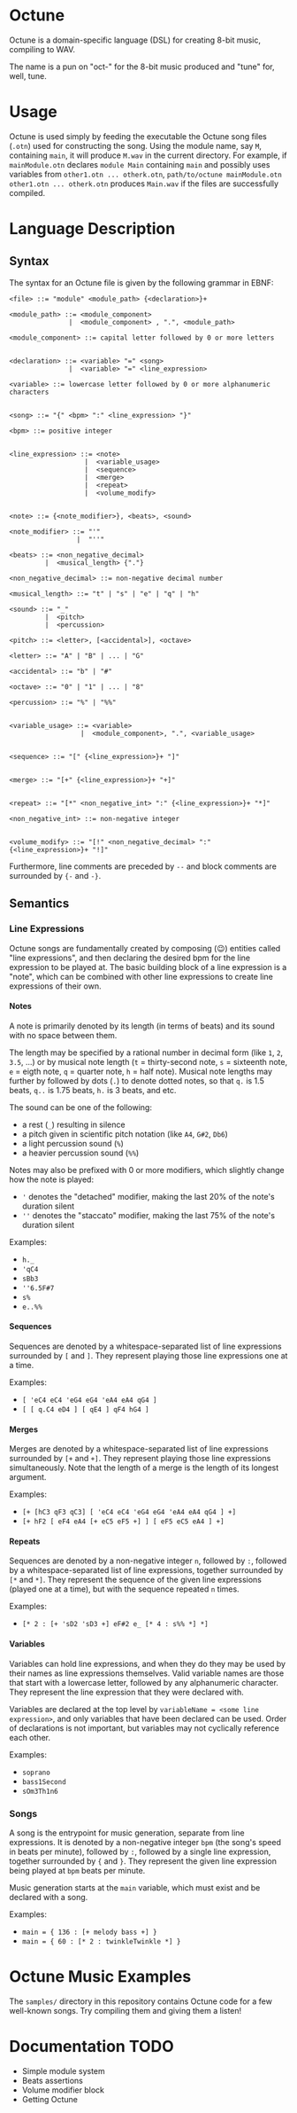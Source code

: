 # Octune
Octune is a domain-specific language (DSL) for creating 8-bit music,
compiling to WAV.

The name is a pun on "oct-" for the 8-bit music produced and
"tune" for, well, tune.

# Usage
Octune is used simply by feeding the executable the Octune song files (`.otn`)
used for constructing the song.
Using the module name, say `M`, containing `main`,
it will produce `M.wav` in the current directory.
For example, if `mainModule.otn` declares `module Main` containing `main`
and possibly uses variables from `other1.otn ... otherk.otn`,
`path/to/octune mainModule.otn other1.otn ... otherk.otn`
produces `Main.wav` if the files are successfully compiled.

# Language Description
## Syntax
The syntax for an Octune file is given by the following grammar in EBNF:
```
<file> ::= "module" <module_path> {<declaration>}+

<module_path> ::= <module_component>
               |  <module_component> , ".", <module_path>

<module_component> ::= capital letter followed by 0 or more letters


<declaration> ::= <variable> "=" <song>
               |  <variable> "=" <line_expression>

<variable> ::= lowercase letter followed by 0 or more alphanumeric characters


<song> ::= "{" <bpm> ":" <line_expression> "}"

<bpm> ::= positive integer


<line_expression> ::= <note>
                   |  <variable_usage>
                   |  <sequence>
                   |  <merge>
                   |  <repeat>
                   |  <volume_modify>


<note> ::= {<note_modifier>}, <beats>, <sound>

<note_modifier> ::= "'"
                 |  "''"

<beats> ::= <non_negative_decimal>
         |  <musical_length> {"."}

<non_negative_decimal> ::= non-negative decimal number

<musical_length> ::= "t" | "s" | "e" | "q" | "h"

<sound> ::= "_"
         |  <pitch>
         |  <percussion>

<pitch> ::= <letter>, [<accidental>], <octave>

<letter> ::= "A" | "B" | ... | "G"

<accidental> ::= "b" | "#"

<octave> ::= "0" | "1" | ... | "8"

<percussion> ::= "%" | "%%"


<variable_usage> ::= <variable>
                  |  <module_component>, ".", <variable_usage>


<sequence> ::= "[" {<line_expression>}+ "]"


<merge> ::= "[+" {<line_expression>}+ "+]"


<repeat> ::= "[*" <non_negative_int> ":" {<line_expression>}+ "*]"

<non_negative_int> ::= non-negative integer


<volume_modify> ::= "[!" <non_negative_decimal> ":" {<line_expression>}+ "!]"
```
Furthermore, line comments are preceded by `--` and
block comments are surrounded by `{-` and `-}`.
## Semantics
### Line Expressions
Octune songs are fundamentally created by composing (😉) entities called
"line expressions",
and then declaring the desired bpm for the line expression to be played at.
The basic building block of a line expression is a "note",
which can be combined with other line expressions
to create line expressions of their own.

#### Notes
A note is primarily denoted by its length (in terms of beats)
and its sound with no space between them.

The length may be specified by
a rational number in decimal form (like `1`, `2`, `3.5`, ...) or by
musical note length (`t` = thirty-second note, `s` = sixteenth note,
`e` = eigth note, `q` = quarter note, `h` = half note).
Musical note lengths may further by followed by dots (`.`)
to denote dotted notes, so that
`q.` is 1.5 beats, `q..` is 1.75 beats, `h.` is 3 beats, and etc.

The sound can be one of the following:
- a rest (`_`) resulting in silence
- a pitch given in scientific pitch notation (like `A4`, `G#2`, `Db6`)
- a light percussion sound (`%`)
- a heavier percussion sound (`%%`)

Notes may also be prefixed with 0 or more modifiers,
which slightly change how the note is played:
- `'` denotes the "detached" modifier,
making the last 20% of the note's duration silent
- `''` denotes the "staccato" modifier,
making the last 75% of the note's duration silent

Examples:
- `h._`
- `'qC4`
- `sBb3`
- `''6.5F#7`
- `s%`
- `e..%%`

#### Sequences
Sequences are denoted by a whitespace-separated list of line expressions
surrounded by `[` and `]`.
They represent playing those line expressions one at a time.

Examples:
- `[ 'eC4 eC4 'eG4 eG4 'eA4 eA4 qG4 ]`
- `[ [ q.C4 eD4 ] [ qE4 ] qF4 hG4 ]`

#### Merges
Merges are denoted by a whitespace-separated list of line expressions
surrounded by `[+` and `+]`.
They represent playing those line expressions simultaneously.
Note that the length of a merge is the length of its longest argument.

Examples:
- `[+ [hC3 qF3 qC3] [ 'eC4 eC4 'eG4 eG4 'eA4 eA4 qG4 ] +]`
- `[+ hF2 [ eF4 eA4 [+ eC5 eF5 +] ] [ eF5 eC5 eA4 ] +]`

#### Repeats
Sequences are denoted by a non-negative integer `n`, followed by `:`,
followed by a whitespace-separated list of line expressions,
together surrounded by `[*` and `*]`.
They represent the sequence of the given line expressions (played one at a time),
but with the sequence repeated `n` times.

Examples:
- `[* 2 : [+ 'sD2 'sD3 +] eF#2 e_ [* 4 : s%% *] *]`

#### Variables
Variables can hold line expressions, and when they do they may be used by their names
as line expressions themselves.
Valid variable names are those that start with a lowercase letter,
followed by any alphanumeric character.
They represent the line expression that they were declared with.

Variables are declared at the top level by `variableName = <some line expression>`,
and only variables that have been declared can be used.
Order of declarations is not important, but variables may not cyclically reference each other.

Examples:
- `soprano`
- `bass1Second`
- `sOm3Th1n6`

### Songs
A song is the entrypoint for music generation, separate from line expressions.
It is denoted by a non-negative integer `bpm` (the song's speed in beats per minute),
followed by `:`, followed by a single line expression,
together surrounded by `{` and `}`.
They represent the given line expression being played at `bpm` beats per minute.

Music generation starts at the `main` variable, which must exist and be declared
with a song.

Examples:
- `main = { 136 : [+ melody bass +] }`
- `main = { 60 : [* 2 : twinkleTwinkle *] }`

# Octune Music Examples
The `samples/` directory in this repository contains Octune code
for a few well-known songs.
Try compiling them and giving them a listen!

# Documentation TODO
- Simple module system
- Beats assertions
- Volume modifier block
- Getting Octune
